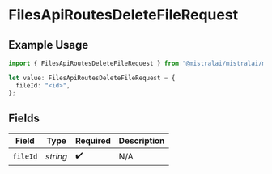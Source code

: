 # FilesApiRoutesDeleteFileRequest

## Example Usage

```typescript
import { FilesApiRoutesDeleteFileRequest } from "@mistralai/mistralai/models/operations";

let value: FilesApiRoutesDeleteFileRequest = {
  fileId: "<id>",
};
```

## Fields

| Field              | Type               | Required           | Description        |
| ------------------ | ------------------ | ------------------ | ------------------ |
| `fileId`           | *string*           | :heavy_check_mark: | N/A                |